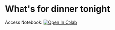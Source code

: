 # What's for dinner tonight

Access Notebook: [![Open In Colab](https://colab.research.google.com/assets/colab-badge.svg)](https://colab.research.google.com/github/simonjisu/WFDT/blob/master/WFDT.ipynb)

